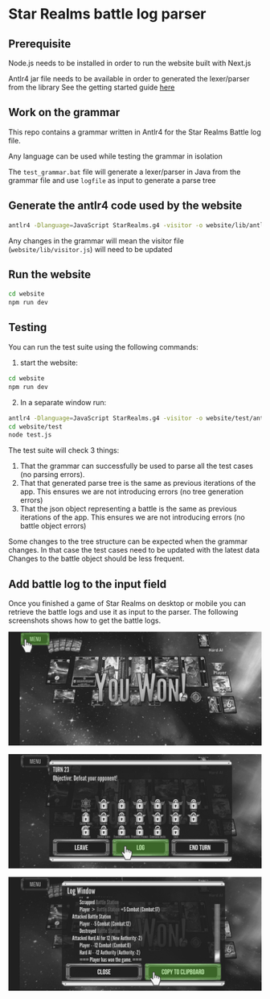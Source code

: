 # Star Realms battle log parser

## Prerequisite

Node.js needs to be installed in order to run the website built with Next.js

Antlr4 jar file needs to be available in order to generated the lexer/parser from the library
See the getting started guide [here](https://github.com/antlr/antlr4/blob/master/doc/getting-started.md)

## Work on the grammar

This repo contains a grammar written in Antlr4 for the Star Realms Battle log file.

Any language  can be used while testing the grammar in isolation

The `test_grammar.bat` file will generate a lexer/parser in Java from the grammar file
and use `logfile` as input to generate a parse tree

## Generate the antlr4 code used by the website

```bash
antlr4 -Dlanguage=JavaScript StarRealms.g4 -visitor -o website/lib/antlr4
```

Any changes in the grammar will mean the visitor file (`website/lib/visitor.js`) will need to be updated

## Run the website

```bash
cd website
npm run dev
```

## Testing

You can run the test suite using the following commands:

1. start the website:
```bash
cd website
npm run dev
```
2. In a separate window run:
```bash
antlr4 -Dlanguage=JavaScript StarRealms.g4 -visitor -o website/test/antlr4
cd website/test
node test.js
```

The test suite will check 3 things:
1. That the grammar can successfully be used to parse all the test cases (no parsing errors).
2. That that generated parse tree is the same as previous iterations of the app. This ensures we are not introducing errors (no tree generation errors)
3. That the json object representing a battle is the same as previous iterations of the app. This ensures we are not introducing errors (no battle object errors)

Some changes to the tree structure can be expected when the grammar changes. In that case the test cases need to be updated with the latest data
Changes to the battle object should be less frequent.


## Add battle log to the input field

Once you finished a game of Star Realms on desktop or mobile you can retrieve the battle logs and
use it as input to the parser. The following screenshots shows how to get the battle logs.

![1](./assets/1.png)

![2](./assets/2.png)

![3](./assets/3.png)